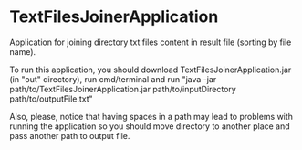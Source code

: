 # TextFilesJoinerApplication

Application for joining directory txt files content in result file (sorting by file name).

To run this application, you should download TextFilesJoinerApplication.jar (in "out" directory), run cmd/terminal 
and run "java -jar path/to/TextFilesJoinerApplication.jar path/to/inputDirectory path/to/outputFile.txt"

Also, please, notice that having spaces in a path may lead to problems with running the application 
so you should move directory to another place and pass another path to output file.
